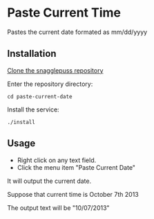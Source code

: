 Paste Current Time
===========

Pastes the current date formated as mm/dd/yyyy

Installation
------------

[Clone the snagglepuss repository](https://github.com/indefinido/snagglepuss#installation)

Enter the repository directory:
```
cd paste-current-date
```

Install the service:
```
./install
```

Usage
------------

* Right click on any text field.
* Click the menu item "Paste Current Date"

It will output the current date.

Suppose that current time is October 7th 2013

The output text will be "10/07/2013"